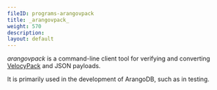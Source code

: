 ```yaml
---
fileID: programs-arangovpack
title: _arangovpack_
weight: 570
description: 
layout: default
---
```

_arangovpack_ is a command-line client tool for verifying and converting
[VelocyPack](http://github.com/arangodb/velocypack) and JSON
payloads.

It is primarily used in the development of ArangoDB, such as in testing.
